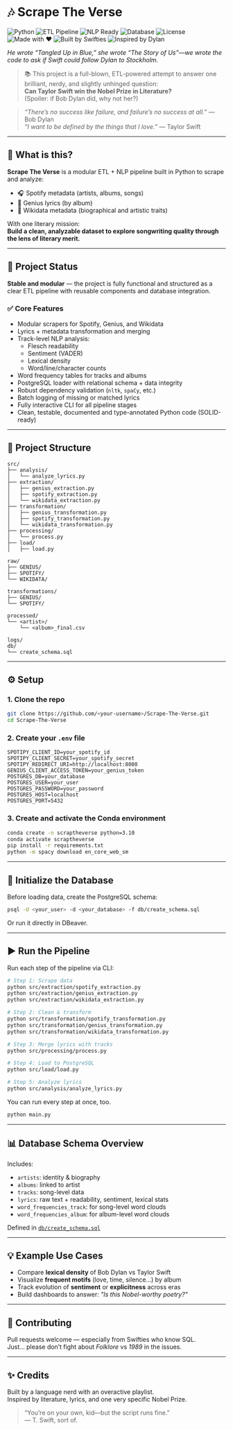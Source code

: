 # 🎶 Scrape The Verse

![Python](https://img.shields.io/badge/python-3.10-blue)
![ETL Pipeline](https://img.shields.io/badge/etl-complete-brightgreen)
![NLP Ready](https://img.shields.io/badge/nlp-integrated-orange)
![Database](https://img.shields.io/badge/database-PostgreSQL-blue)
![License](https://img.shields.io/badge/license-MIT-green)
![Made with ❤️](https://img.shields.io/badge/made%20with-%E2%9D%A4-red)
![Built by Swifties](https://img.shields.io/badge/built%20by-Swifties-ec87c0?style=flat-square&logo=taylor-swift)
![Inspired by Dylan](https://img.shields.io/badge/inspired%20by-Dylan-6f4e37?style=flat-square&logo=lyrics)

*He wrote “Tangled Up in Blue,” she wrote “The Story of Us”—we wrote the code to ask if Swift could follow Dylan to Stockholm.*

> 📚 This project is a full-blown, ETL-powered attempt to answer one brilliant, nerdy, and slightly unhinged question:  
> **Can Taylor Swift win the Nobel Prize in Literature?**  
> (Spoiler: if Bob Dylan did, why not her?)

> *“There’s no success like failure, and failure’s no success at all.”* — Bob Dylan  
> *“I want to be defined by the things that I love.”* — Taylor Swift

---

## 🚀 What is this?

**Scrape The Verse** is a modular ETL + NLP pipeline built in Python to scrape and analyze:

- 🎧 Spotify metadata (artists, albums, songs)
- 📝 Genius lyrics (by album)
- 🧠 Wikidata metadata (biographical and artistic traits)

With one literary mission:  
**Build a clean, analyzable dataset to explore songwriting quality through the lens of literary merit.**

---

## 🧠 Project Status

**Stable and modular** — the project is fully functional and structured as a clear ETL pipeline with reusable components and database integration.

### ✅ Core Features

- Modular scrapers for Spotify, Genius, and Wikidata
- Lyrics + metadata transformation and merging
- Track-level NLP analysis:
  - Flesch readability
  - Sentiment (VADER)
  - Lexical density
  - Word/line/character counts
- Word frequency tables for tracks and albums
- PostgreSQL loader with relational schema + data integrity
- Robust dependency validation (`nltk`, `spaCy`, etc.)
- Batch logging of missing or matched lyrics
- Fully interactive CLI for all pipeline stages
- Clean, testable, documented and type-annotated Python code (SOLID-ready)

---

## 📁 Project Structure

```text
src/
├── analysis/
│   └── analyze_lyrics.py
├── extraction/
│   ├── genius_extraction.py
│   ├── spotify_extraction.py
│   └── wikidata_extraction.py
├── transformation/
│   ├── genius_transformation.py
│   ├── spotify_transformation.py
│   └── wikidata_transformation.py
├── processing/
│   └── process.py
├── load/
│   ├── load.py

raw/
├── GENIUS/
├── SPOTIFY/
└── WIKIDATA/

transformations/
├── GENIUS/
└── SPOTIFY/

processed/
└── <artist>/
    └── <album>_final.csv

logs/
db/
└── create_schema.sql
```

---

## ⚙️ Setup

### 1. Clone the repo

```bash
git clone https://github.com/<your-username>/Scrape-The-Verse.git
cd Scrape-The-Verse
```

### 2. Create your `.env` file

```dotenv
SPOTIPY_CLIENT_ID=your_spotify_id
SPOTIPY_CLIENT_SECRET=your_spotify_secret
SPOTIPY_REDIRECT_URI=http://localhost:8080
GENIUS_CLIENT_ACCESS_TOKEN=your_genius_token
POSTGRES_DB=your_database
POSTGRES_USER=your_user
POSTGRES_PASSWORD=your_password
POSTGRES_HOST=localhost
POSTGRES_PORT=5432
```

### 3. Create and activate the Conda environment

```bash
conda create -n scraptheverse python=3.10
conda activate scraptheverse
pip install -r requirements.txt
python -m spacy download en_core_web_sm
```

---

## 🧪 Initialize the Database

Before loading data, create the PostgreSQL schema:

```bash
psql -U <your_user> -d <your_database> -f db/create_schema.sql
```

Or run it directly in DBeaver.

---

## ▶️ Run the Pipeline

Run each step of the pipeline via CLI:

```bash
# Step 1: Scrape data
python src/extraction/spotify_extraction.py
python src/extraction/genius_extraction.py
python src/extraction/wikidata_extraction.py

# Step 2: Clean & transform
python src/transformation/spotify_transformation.py
python src/transformation/genius_transformation.py
python src/transformation/wikidata_transformation.py

# Step 3: Merge lyrics with tracks
python src/processing/process.py

# Step 4: Load to PostgreSQL
python src/load/load.py

# Step 5: Analyze lyrics
python src/analysis/analyze_lyrics.py
```

You can run every step at once, too.

```bash
python main.py
```

---

## 📊 Database Schema Overview

Includes:

- `artists`: identity & biography  
- `albums`: linked to artist  
- `tracks`: song-level data  
- `lyrics`: raw text + readability, sentiment, lexical stats  
- `word_frequencies_track`: for song-level word clouds  
- `word_frequencies_album`: for album-level word clouds

Defined in [`db/create_schema.sql`](db/create_schema.sql)

---

## 💡 Example Use Cases

- Compare **lexical density** of Bob Dylan vs Taylor Swift  
- Visualize **frequent motifs** (love, time, silence...) by album  
- Track evolution of **sentiment** or **explicitness** across eras  
- Build dashboards to answer: *"Is this Nobel-worthy poetry?"*

---

## 🤝 Contributing

Pull requests welcome — especially from Swifties who know SQL.  
Just… please don’t fight about *Folklore* vs *1989* in the issues.

---

## ✨ Credits

Built by a language nerd with an overactive playlist.  
Inspired by literature, lyrics, and one very specific Nobel Prize.

> “You’re on your own, kid—but the script runs fine.”  
> — T. Swift, sort of.
